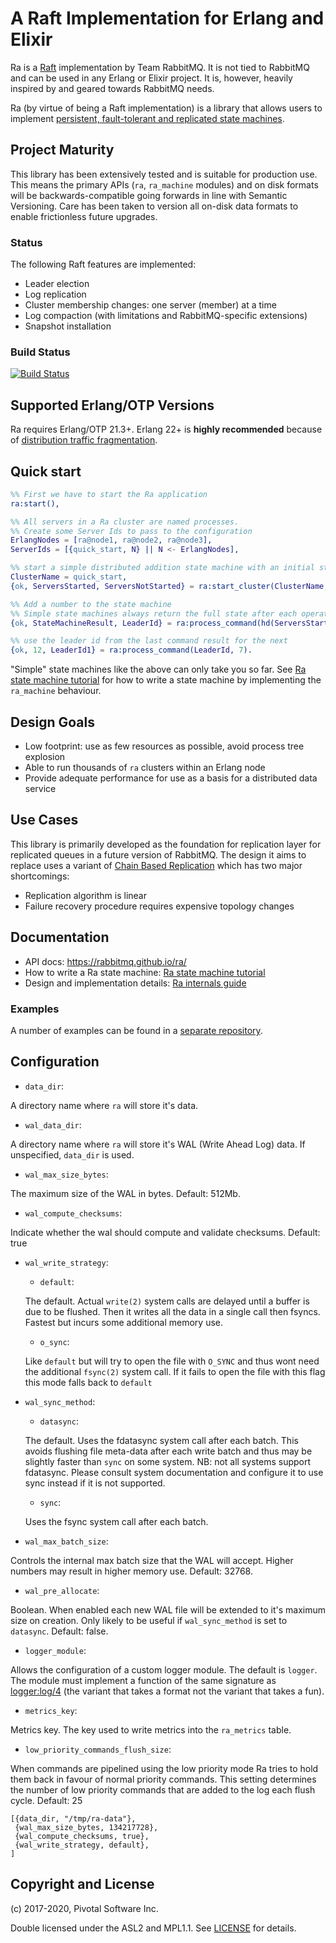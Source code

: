 # A Raft Implementation for Erlang and Elixir

Ra is a [Raft](https://raft.github.io/) implementation
by Team RabbitMQ. It is not tied to RabbitMQ and can be used in any Erlang or Elixir
project. It is, however, heavily inspired by and geared towards RabbitMQ needs.

Ra (by virtue of being a Raft implementation) is a library that allows users to implement [persistent, fault-tolerant and replicated state machines](https://en.wikipedia.org/wiki/State_machine_replication).

## Project Maturity

This library has been extensively tested and is suitable for production use.
This means the primary APIs (`ra`, `ra_machine` modules) and on disk formats
will be backwards-compatible going forwards in line with Semantic Versioning.
Care has been taken to version all on-disk data formats to enable frictionless
future upgrades.

### Status

The following Raft features are implemented:

 * Leader election
 * Log replication
 * Cluster membership changes: one server (member) at a time
 * Log compaction (with limitations and RabbitMQ-specific extensions)
 * Snapshot installation

### Build Status

[![Build Status](https://travis-ci.org/rabbitmq/ra.svg?branch=master)](https://travis-ci.org/rabbitmq/ra)

## Supported Erlang/OTP Versions

Ra requires Erlang/OTP 21.3+. Erlang 22+ is **highly recommended**
because of [distribution traffic fragmentation](http://blog.erlang.org/OTP-22-Highlights/).

## Quick start

```erlang
%% First we have to start the Ra application
ra:start(),

%% All servers in a Ra cluster are named processes.
%% Create some Server Ids to pass to the configuration
ErlangNodes = [ra@node1, ra@node2, ra@node3],
ServerIds = [{quick_start, N} || N <- ErlangNodes],

%% start a simple distributed addition state machine with an initial state of 0
ClusterName = quick_start,
{ok, ServersStarted, ServersNotStarted} = ra:start_cluster(ClusterName, {simple, fun erlang:'+'/2, 0}, ServerIds),

%% Add a number to the state machine
%% Simple state machines always return the full state after each operation
{ok, StateMachineResult, LeaderId} = ra:process_command(hd(ServersStarted), 5),

%% use the leader id from the last command result for the next
{ok, 12, LeaderId1} = ra:process_command(LeaderId, 7).
```

"Simple" state machines like the above can only take you so far. See [Ra state machine tutorial](docs/internals/STATE_MACHINE_TUTORIAL.md)
for how to write a state machine by implementing the `ra_machine` behaviour.

## Design Goals

 * Low footprint: use as few resources as possible, avoid process tree explosion
 * Able to run thousands of `ra` clusters within an Erlang node
 * Provide adequate performance for use as a basis for a distributed data service

## Use Cases

This library is primarily developed as the foundation for replication layer for
replicated queues in a future version of RabbitMQ. The design it aims to replace uses
a variant of [Chain Based Replication](https://www.cs.cornell.edu/home/rvr/papers/OSDI04.pdf)
which has two major shortcomings:

 * Replication algorithm is linear
 * Failure recovery procedure requires expensive topology changes

## Documentation

* API docs: https://rabbitmq.github.io/ra/
* How to write a Ra state machine: [Ra state machine tutorial](docs/internals/STATE_MACHINE_TUTORIAL.md)
* Design and implementation details: [Ra internals guide](docs/internals/INTERNALS.md)

### Examples

A number of examples can be found in a [separate repository](https://github.com/rabbitmq/ra-examples).

## Configuration

* `data_dir`:

A directory name where `ra` will store it's data.

* `wal_data_dir`:

A directory name where `ra` will store it's WAL (Write Ahead Log) data. If
unspecified, `data_dir` is used.

* `wal_max_size_bytes`:

The maximum size of the WAL in bytes. Default: 512Mb.

* `wal_compute_checksums`:

Indicate whether the wal should compute and validate checksums. Default: true

* `wal_write_strategy`:
    - `default`:

    The default. Actual `write(2)` system calls are delayed until a buffer is
    due to be
    flushed. Then it writes all the data in a single call then fsyncs. Fastest but
    incurs some additional memory use.

    - `o_sync`:

    Like `default` but will try to open the file with `O_SYNC` and thus wont
    need the additional `fsync(2)` system call. If it fails to open the file with this
    flag this mode falls back to `default`

* `wal_sync_method`:
    - `datasync`:

    The default. Uses the fdatasync system call after each batch. This avoids flushing
    file meta-data after each write batch and thus may be slightly faster than
    `sync` on some system. NB: not all systems support fdatasync. Please consult system
    documentation and configure it to use sync instead if it is not supported.

    - `sync`:

    Uses the fsync system call after each batch.

* `wal_max_batch_size`:

Controls the internal max batch size that the WAL will accept. Higher numbers may
result in higher memory use. Default: 32768.

* `wal_pre_allocate`:

Boolean. When enabled each new WAL file will be extended to it's maximum size on creation. 
Only likely to be useful if `wal_sync_method` is set to `datasync`. Default: false.


* `logger_module`:

Allows the configuration of a custom logger module. The default is `logger`.
The module must implement a function of the same signature
as [logger:log/4](http://erlang.org/doc/man/logger.html#log-4) (the variant
that takes a format not the variant that takes a fun).

* `metrics_key`:

Metrics key. The key used to write metrics into the `ra_metrics` table.

* `low_priority_commands_flush_size`:

When commands are pipelined using the low priority mode Ra tries to hold them
back in favour of normal priority commands. This setting determines the number
of low priority commands that are added to the log each flush cycle. Default: 25

```
[{data_dir, "/tmp/ra-data"},
 {wal_max_size_bytes, 134217728},
 {wal_compute_checksums, true},
 {wal_write_strategy, default},
]
```

## Copyright and License

(c) 2017-2020, Pivotal Software Inc.

Double licensed under the ASL2 and MPL1.1.
See [LICENSE](./LICENSE) for details.

